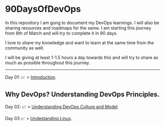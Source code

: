# 90DaysOfDevOps
In this repository I am gong to document my DevOps learnings. I will also be sharing resources and roadmaps for the same. I am starting this journey from 8th of March and will try to complete it in 90 days.

I love to share my knowledge and want to learn at the same time from the community as well. 

I will be giving at least 1-1.5 hours a day towards this and will try to share as much as possible throughout this journey.

<hr>

Day 01: 📈 > [Introduction](https://github.com/CrypticShadow01/90DaysOfDevOps/blob/main/Days/Day01.md).

## Why DevOps? Understanding DevOps Principles.

Day 02: 📈 > [Understanding DevOps Culture and Model](https://github.com/PriyanshShrivastava/90DaysOfDevOps/blob/main/Days/Day02.md).

Day 03 📈 > [Undestanding Linux](https://github.com/PriyanshShrivastava/90DaysOfDevOps/blob/main/Days/Day03.md).
